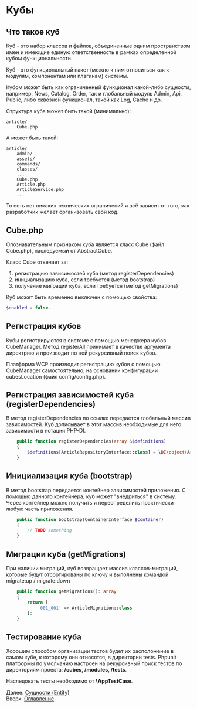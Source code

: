 # Кубы

## Что такое куб

Куб - это набор классов и файлов, объединенные одним пространством имен и имеющие единую ответственность в рамках
определенной кубом функциональности.

Куб - это функциональный пакет (можно к ним относиться как к модулям, компонентам или плагинам) системы.<br>

Кубом может быть как ограниченный функционал какой-либо сущности, например, News, Catalog, Order,
так и глобальный модуль Admin, Api, Public, либо сквозной функционал, такой как Log, Cache и др.

Структура куба может быть такой (минимально):
```
article/
    Cube.php
```

А может быть такой:
```
article/
    admin/
    assets/
    commands/
    classes/
    ...
    Cube.php
    Article.php
    ArticleService.php
    ...
```

То есть нет никаких технических ограничений и всё зависит от того, как разработчик желает организовать свой код.

## Cube.php

Опознавательным признаком куба является класс Cube (файл Cube.php), наследуемый от AbstractCube.

Класс Cube отвечает за:
1. регистрацию зависимостей куба (метод registerDependencies)
2. инициализацию куба, если требуется (метод bootstrap)
3. получение миграций куба, если требуется (метод getMigrations)

Куб может быть временно выключен с помощью свойства:
```php
$enabled = false.
```

## Регистрация кубов

Кубы регистрируются в системе с помощью менеджера кубов CubeManager.
Метод registerAll принимает в качестве аргумента директрию и производит по ней
рекурсивный поиск кубов.

Платформа WCP производит регистрацию кубов с помощью CubeManager самостоятельно,
на основании конфигурации cubesLocation (файл config/config.php).

## Регистрация зависимостей куба (registerDependencies)

В метод registerDependencies по ссылке передается глобальный массив зависимостей.
Куб дописывает в этот массив необходимые для него зависимости в нотации PHP-DI.

```php
    public function registerDependencies(array &$definitions)
    {
        $definitions[ArticleRepositoryInterface::class] = \DI\object(ArticleRepositoryMicro::class);
    }
```

## Инициализация куба (bootstrap)

В метод bootstrap передается контейнер зависимостей приложения.
С помощью данного контейнера, куб может "внедриться" в систему.
Через контейнер можно получить и переопределить практически любую часть приложения.

```php
    public function bootstrap(ContainerInterface $container)
    {
        // TODO something
    }
```

## Миграции куба (getMigrations)

При наличии миграций, куб возвращает массив классов-миграций,
которые будут отсортированы по ключу и выполнены командой migrate:up / migrate:down

```php
    public function getMigrations(): array
    {
        return [
            '001_001' => ArticleMigration::class
        ];
    }
```

## Тестирование куба

Хорошим способом организации тестов будет их расположение в самом кубе, к которому они относятся, в директории tests.
Phpunit платформы по умолчанию настроен на рекурсивный поиск тестов по директориям проекта: **/cubes, /modules, /tests**.

Наследовать тесты необходимо от **\AppTestCase**.

Далее: [Сущности (Entity)](entity.md)<br>
Вверх: [Оглавление](index.md)
